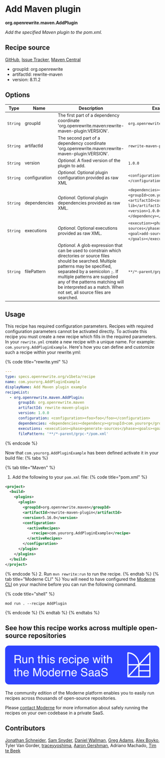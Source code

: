 # Add Maven plugin

**org.openrewrite.maven.AddPlugin**

_Add the specified Maven plugin to the pom.xml._

## Recipe source

[GitHub](https://github.com/openrewrite/rewrite/blob/main/rewrite-maven/src/main/java/org/openrewrite/maven/AddPlugin.java), [Issue Tracker](https://github.com/openrewrite/rewrite/issues), [Maven Central](https://central.sonatype.com/artifact/org.openrewrite/rewrite-maven/8.11.2/jar)

* groupId: org.openrewrite
* artifactId: rewrite-maven
* version: 8.11.2

## Options

| Type | Name | Description | Example |
| -- | -- | -- | -- |
| `String` | groupId | The first part of a dependency coordinate 'org.openrewrite.maven:rewrite-maven-plugin:VERSION'. | `org.openrewrite.maven` |
| `String` | artifactId | The second part of a dependency coordinate 'org.openrewrite.maven:rewrite-maven-plugin:VERSION'. | `rewrite-maven-plugin` |
| `String` | version | *Optional*. A fixed version of the plugin to add. | `1.0.0` |
| `String` | configuration | *Optional*. Optional plugin configuration provided as raw XML | `<configuration><foo>foo</foo></configuration>` |
| `String` | dependencies | *Optional*. Optional plugin dependencies provided as raw XML. | `<dependencies><dependency><groupId>com.yourorg</groupId><artifactId>core-lib</artifactId><version>1.0.0</version></dependency></dependencies>` |
| `String` | executions | *Optional*. Optional executions provided as raw XML. | `<execution><phase>generate-sources</phase><goals><goal>add-source</goal></goals></execution>` |
| `String` | filePattern | *Optional*. A glob expression that can be used to constrain which directories or source files should be searched. Multiple patterns may be specified, separated by a semicolon `;`. If multiple patterns are supplied any of the patterns matching will be interpreted as a match. When not set, all source files are searched.  | `**/*-parent/grpc-*/pom.xml` |


## Usage

This recipe has required configuration parameters. Recipes with required configuration parameters cannot be activated directly. To activate this recipe you must create a new recipe which fills in the required parameters. In your `rewrite.yml` create a new recipe with a unique name. For example: `com.yourorg.AddPluginExample`.
Here's how you can define and customize such a recipe within your rewrite.yml:

{% code title="rewrite.yml" %}
```yaml
---
type: specs.openrewrite.org/v1beta/recipe
name: com.yourorg.AddPluginExample
displayName: Add Maven plugin example
recipeList:
  - org.openrewrite.maven.AddPlugin:
      groupId: org.openrewrite.maven
      artifactId: rewrite-maven-plugin
      version: 1.0.0
      configuration: <configuration><foo>foo</foo></configuration>
      dependencies: <dependencies><dependency><groupId>com.yourorg</groupId><artifactId>core-lib</artifactId><version>1.0.0</version></dependency></dependencies>
      executions: <execution><phase>generate-sources</phase><goals><goal>add-source</goal></goals></execution>
      filePattern: '**/*-parent/grpc-*/pom.xml'
```
{% endcode %}

Now that `com.yourorg.AddPluginExample` has been defined activate it in your build file:
{% tabs %}

{% tab title="Maven" %}
1. Add the following to your `pom.xml` file:
{% code title="pom.xml" %}
```xml
<project>
  <build>
    <plugins>
      <plugin>
        <groupId>org.openrewrite.maven</groupId>
        <artifactId>rewrite-maven-plugin</artifactId>
        <version>5.16.0</version>
        <configuration>
          <activeRecipes>
            <recipe>com.yourorg.AddPluginExample</recipe>
          </activeRecipes>
        </configuration>
      </plugin>
    </plugins>
  </build>
</project>
```
{% endcode %}
2. Run `mvn rewrite:run` to run the recipe.
{% endtab %}
{% tab title="Moderne CLI" %}
You will need to have configured the [Moderne CLI](https://docs.moderne.io/moderne-cli/cli-intro) on your machine before you can run the following command.

{% code title="shell" %}
```shell
mod run . --recipe AddPlugin
```
{% endcode %}
{% endtab %}
{% endtabs %}

## See how this recipe works across multiple open-source repositories

[![Moderne Link Image](/.gitbook/assets/ModerneRecipeButton.png)](https://app.moderne.io/recipes/org.openrewrite.maven.AddPlugin)

The community edition of the Moderne platform enables you to easily run recipes across thousands of open-source repositories.

Please [contact Moderne](https://moderne.io/product) for more information about safely running the recipes on your own codebase in a private SaaS.

## Contributors
[Jonathan Schneider](mailto:jkschneider@gmail.com), [Sam Snyder](mailto:sam@moderne.io), [Daniel Wallman](mailto:daniel.wallman@m.co), [Greg Adams](mailto:greg@moderne.io), [Alex Boyko](mailto:aboyko@pivotal.io), Tyler Van Gorder, [traceyyoshima](mailto:tracey.yoshima@gmail.com), [Aaron Gershman](mailto:aegershman@gmail.com), Adriano Machado, [Tim te Beek](mailto:tim@moderne.io)
